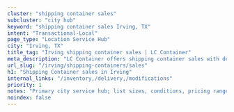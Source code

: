 ```yaml
---
cluster: "shipping container sales"
subcluster: "city hub"
keyword: "shipping container sales Irving, TX"
intent: "Transactional-Local"
page_type: "Location Service Hub"
city: "Irving, TX"
title_tag: "Irving shipping container sales | LC Container"
meta_description: "LC Container offers shipping container sales with delivery in Irving, TX. Local. Fast quotes. Since 2003."
url_slug: "/irving/shipping-containers/sales"
h1: "Shipping Container sales in Irving"
internal_links: "/inventory,/delivery,/modifications"
priority: 1
notes: "Primary city service hub; list sizes, conditions, pricing ranges, photos, testimonials."
noindex: false
---
```


<!-- TODO: Add unique city/inventory copy, images, and internal links here. -->
